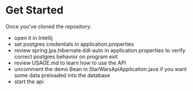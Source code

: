# Get Started

Once you've cloned the repository: 
- open it in Intellij
- set postgres credentials in application.properties
- review spring.jpa.hibernate.ddl-auto in application.properties to verify correct postgres behavior on program exit
- review USAGE.md to learn how to use the API
- uncomment the demo Bean in StarWarsApiApplication.java if you want some data preloaded into the database
- start the api
